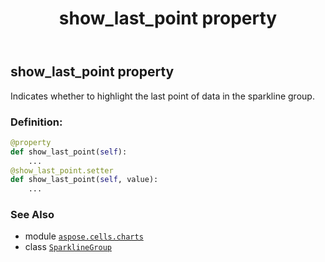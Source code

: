 ﻿---
title: show_last_point property
second_title: Aspose.Cells for Python via .NET API References
description: 
type: docs
weight: 210
url: /aspose.cells.charts/sparklinegroup/show_last_point/
is_root: false
---

## show_last_point property


Indicates whether to highlight the last point of data in the sparkline group.
### Definition:
```python
@property
def show_last_point(self):
    ...
@show_last_point.setter
def show_last_point(self, value):
    ...
```

### See Also
* module [`aspose.cells.charts`](../../)
* class [`SparklineGroup`](/cells/python-net/aspose.cells.charts/sparklinegroup)
